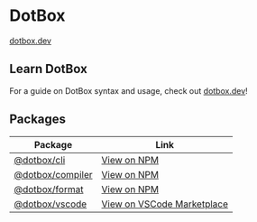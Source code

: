 # DotBox

[dotbox.dev](https://dotbox.dev)

## Learn DotBox

For a guide on DotBox syntax and usage, check out [dotbox.dev](https://dotbox.dev)!

## Packages

| Package                                 | Link                                                                                                         |
| --------------------------------------- | ------------------------------------------------------------------------------------------------------------ |
| [@dotbox/cli](./packages/cli)           | [View on NPM](https://npm.im/@dotbox/cli)                                                                    |
| [@dotbox/compiler](./packages/compiler) | [View on NPM](https://npm.im/@dotbox/compiler)                                                               |
| [@dotbox/format](./packages/format)     | [View on NPM](https://npm.im/@dotbox/format)                                                                 |
| [@dotbox/vscode](./packages/vscode)     | [View on VSCode Marketplace](https://marketplace.visualstudio.com/items?itemName=jakehamilton.dotbox-vscode) |
